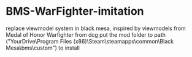 # BMS-WarFighter-imitation
replace viewmodel system in black mesa, 
inspired by viewmodels from Medal of Honor Warfighter from dcg
put the mod folder to path ("YourDrive\Program Files (x86)\Steam\steamapps\common\Black Mesa\bms\custom") to install
